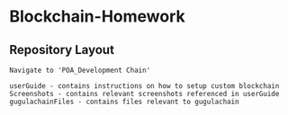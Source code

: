 # Blockchain-Homework

## Repository Layout

    Navigate to 'POA_Development Chain'

    userGuide - contains instructions on how to setup custom blockchain
    Screenshots - contains relevant screenshots referenced in userGuide
    gugulachainFiles - contains files relevant to gugulachain